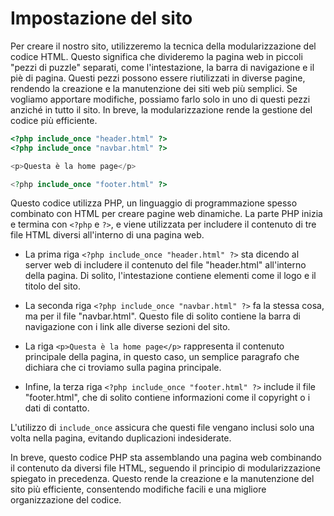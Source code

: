 # Impostazione del sito

Per creare il nostro sito, utilizzeremo la tecnica della modularizzazione del codice HTML. Questo significa che divideremo la pagina web in piccoli "pezzi di puzzle" separati, come l'intestazione, la barra di navigazione e il piè di pagina. Questi pezzi possono essere riutilizzati in diverse pagine, rendendo la creazione e la manutenzione dei siti web più semplici. Se vogliamo apportare modifiche, possiamo farlo solo in uno di questi pezzi anziché in tutto il sito. In breve, la modularizzazione rende la gestione del codice più efficiente.

```php
<?php include_once "header.html" ?>
<?php include_once "navbar.html" ?>

<p>Questa è la home page</p>

<?php include_once "footer.html" ?>

```

Questo codice utilizza PHP, un linguaggio di programmazione spesso combinato con HTML per creare pagine web dinamiche. La parte PHP inizia e termina con `<?php` e `?>`, e viene utilizzata per includere il contenuto di tre file HTML diversi all'interno di una pagina web.

- La prima riga `<?php include_once "header.html" ?>` sta dicendo al server web di includere il contenuto del file "header.html" all'interno della pagina. Di solito, l'intestazione contiene elementi come il logo e il titolo del sito.

- La seconda riga `<?php include_once "navbar.html" ?>` fa la stessa cosa, ma per il file "navbar.html". Questo file di solito contiene la barra di navigazione con i link alle diverse sezioni del sito.

- La riga `<p>Questa è la home page</p>` rappresenta il contenuto principale della pagina, in questo caso, un semplice paragrafo che dichiara che ci troviamo sulla pagina principale.

- Infine, la terza riga `<?php include_once "footer.html" ?>` include il file "footer.html", che di solito contiene informazioni come il copyright o i dati di contatto.

L'utilizzo di `include_once` assicura che questi file vengano inclusi solo una volta nella pagina, evitando duplicazioni indesiderate.

In breve, questo codice PHP sta assemblando una pagina web combinando il contenuto da diversi file HTML, seguendo il principio di modularizzazione spiegato in precedenza. Questo rende la creazione e la manutenzione del sito più efficiente, consentendo modifiche facili e una migliore organizzazione del codice.
